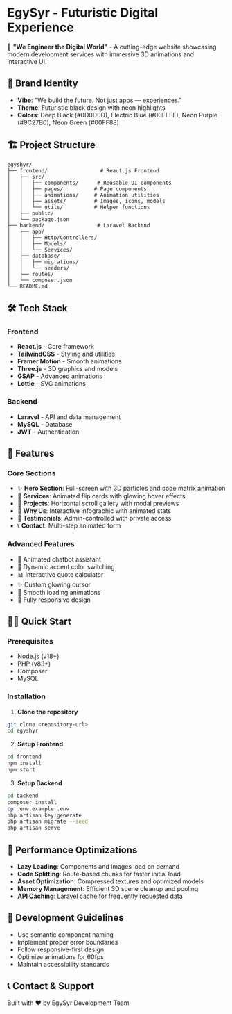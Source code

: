 # EgySyr - Futuristic Digital Experience

🚀 **"We Engineer the Digital World"** - A cutting-edge website showcasing modern development services with immersive 3D animations and interactive UI.

## 🎨 Brand Identity
- **Vibe**: "We build the future. Not just apps — experiences."
- **Theme**: Futuristic black design with neon highlights
- **Colors**: Deep Black (#0D0D0D), Electric Blue (#00FFFF), Neon Purple (#9C27B0), Neon Green (#00FF88)

## 🏗️ Project Structure

```
egyshyr/
├── frontend/                 # React.js Frontend
│   ├── src/
│   │   ├── components/      # Reusable UI components
│   │   ├── pages/          # Page components
│   │   ├── animations/     # Animation utilities
│   │   ├── assets/         # Images, icons, models
│   │   └── utils/          # Helper functions
│   ├── public/
│   └── package.json
├── backend/                 # Laravel Backend
│   ├── app/
│   │   ├── Http/Controllers/
│   │   ├── Models/
│   │   └── Services/
│   ├── database/
│   │   ├── migrations/
│   │   └── seeders/
│   ├── routes/
│   └── composer.json
└── README.md
```

## 🛠️ Tech Stack

### Frontend
- **React.js** - Core framework
- **TailwindCSS** - Styling and utilities
- **Framer Motion** - Smooth animations
- **Three.js** - 3D graphics and models
- **GSAP** - Advanced animations
- **Lottie** - SVG animations

### Backend
- **Laravel** - API and data management
- **MySQL** - Database
- **JWT** - Authentication

## 🚀 Features

### Core Sections
- ✨ **Hero Section**: Full-screen with 3D particles and code matrix animation
- 🔧 **Services**: Animated flip cards with glowing hover effects
- 💼 **Projects**: Horizontal scroll gallery with modal previews
- 🎯 **Why Us**: Interactive infographic with animated stats
- 💬 **Testimonials**: Admin-controlled with private access
- 📞 **Contact**: Multi-step animated form

### Advanced Features
- 🤖 Animated chatbot assistant
- 🎨 Dynamic accent color switching
- 📊 Interactive quote calculator
- ✨ Custom glowing cursor
- 🔄 Smooth loading animations
- 📱 Fully responsive design

## 🏃‍♂️ Quick Start

### Prerequisites
- Node.js (v18+)
- PHP (v8.1+)
- Composer
- MySQL

### Installation

1. **Clone the repository**
```bash
git clone <repository-url>
cd egyshyr
```

2. **Setup Frontend**
```bash
cd frontend
npm install
npm start
```

3. **Setup Backend**
```bash
cd backend
composer install
cp .env.example .env
php artisan key:generate
php artisan migrate --seed
php artisan serve
```

## 🎯 Performance Optimizations

- **Lazy Loading**: Components and images load on demand
- **Code Splitting**: Route-based chunks for faster initial load
- **Asset Optimization**: Compressed textures and optimized models
- **Memory Management**: Efficient 3D scene cleanup and pooling
- **API Caching**: Laravel cache for frequently requested data

## 🔧 Development Guidelines

- Use semantic component naming
- Implement proper error boundaries
- Follow responsive-first design
- Optimize animations for 60fps
- Maintain accessibility standards

## 📞 Contact & Support

Built with ❤️ by EgySyr Development Team
